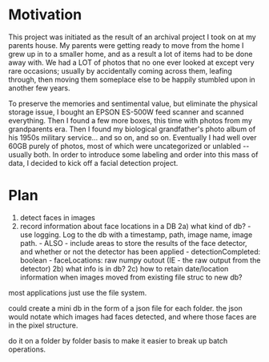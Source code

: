 # Motivation
This project was initiated as the result of an archival project I took on at my parents house.  My parents were getting ready to move from the home I grew up in to a smaller home, and as a result a lot of items had to be done away with.  We had a LOT of photos that no one ever looked at except very rare occasions; usually by accidentally coming across them, leafing through, then moving them someplace else to be happily stumbled upon in another few years.

To preserve the memories and sentimental value, but eliminate the physical storage issue, I bought an EPSON ES-500W feed scanner and scanned everything.  Then I found a few more boxes, this time with photos from my grandparents era.  Then I found my biological grandfather's photo album of his 1950s military service... and so on, and so on.  Eventually I had well over 60GB purely of photos, most of which were uncategorized or unlabled -- usually both.  In order to introduce some labeling and order into this mass of data, I decided to kick off a facial detection project.

# Plan
1) detect faces in images
2) record information about face locations in a DB
    2a) what kind of db?
        - use logging.  Log to the db with a timestamp, path, image name, image path. 
        - ALSO - include areas to store the results of the face detector, and whether or not the detector has been applied
            - detectionCompleted: boolean
            - faceLocations: raw numpy outout (IE - the raw output from the detector)
    2b) what info is in db?
    2c) how to retain date/location information when images moved from existing file struc to new db?

most applications just use the file system.  

could create a mini db in the form of a json file for each folder.  the json would notate which images had faces detected, and where those faces are in the pixel structure.

do it on a folder by folder basis to make it easier to break up batch operations.
